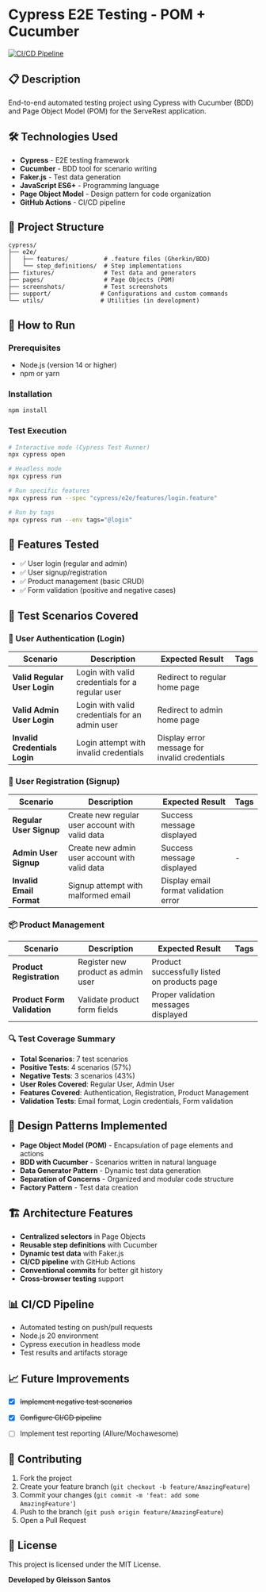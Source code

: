 # Cypress E2E Testing - POM + Cucumber

[![CI/CD Pipeline](https://github.com/GleissonSantos/cypress-e2e-ciandt-pom-cucumber/actions/workflows/pipeline-actions.yml/badge.svg)](https://github.com/GleissonSantos/cypress-e2e-ciandt-pom-cucumber/actions/workflows/pipeline-actions.yml)

## 📋 Description
End-to-end automated testing project using Cypress with Cucumber (BDD) and Page Object Model (POM) for the ServeRest application.

## 🛠️ Technologies Used
- **Cypress** - E2E testing framework
- **Cucumber** - BDD tool for scenario writing
- **Faker.js** - Test data generation
- **JavaScript ES6+** - Programming language
- **Page Object Model** - Design pattern for code organization
- **GitHub Actions** - CI/CD pipeline

## 📁 Project Structure
```
cypress/
├── e2e/
│   ├── features/          # .feature files (Gherkin/BDD)
│   └── step_definitions/  # Step implementations
├── fixtures/              # Test data and generators
├── pages/                 # Page Objects (POM)
├── screenshots/           # Test screenshots
├── support/              # Configurations and custom commands
└── utils/                # Utilities (in development)
```

## 🚀 How to Run

### Prerequisites
- Node.js (version 14 or higher)
- npm or yarn

### Installation
```bash
npm install
```

### Test Execution
```bash
# Interactive mode (Cypress Test Runner)
npx cypress open

# Headless mode
npx cypress run

# Run specific features
npx cypress run --spec "cypress/e2e/features/login.feature"

# Run by tags
npx cypress run --env tags="@login"
```

## 📝 Features Tested
- ✅ User login (regular and admin)
- ✅ User signup/registration
- ✅ Product management (basic CRUD)
- ✅ Form validation (positive and negative cases)

## 🧪 Test Scenarios Covered

### 🔐 User Authentication (Login)
| Scenario | Description | Expected Result | Tags |
|----------|-------------|-----------------|------|
| **Valid Regular User Login** | Login with valid credentials for a regular user | Redirect to regular home page |
| **Valid Admin User Login** | Login with valid credentials for an admin user | Redirect to admin home page |
| **Invalid Credentials Login** | Login attempt with invalid credentials | Display error message for invalid credentials | 

### 👤 User Registration (Signup)
| Scenario | Description | Expected Result | Tags |
|----------|-------------|-----------------|------|
| **Regular User Signup** | Create new regular user account with valid data | Success message displayed | 
| **Admin User Signup** | Create new admin user account with valid data | Success message displayed | - |
| **Invalid Email Format** | Signup attempt with malformed email | Display email format validation error | 

### 📦 Product Management
| Scenario | Description | Expected Result | Tags |
|----------|-------------|-----------------|------|
| **Product Registration** | Register new product as admin user | Product successfully listed on products page | 
| **Product Form Validation** | Validate product form fields | Proper validation messages displayed | 

### 🔍 Test Coverage Summary
- **Total Scenarios**: 7 test scenarios
- **Positive Tests**: 4 scenarios (57%)
- **Negative Tests**: 3 scenarios (43%)
- **User Roles Covered**: Regular User, Admin User
- **Features Covered**: Authentication, Registration, Product Management
- **Validation Tests**: Email format, Login credentials, Form validation

## 🎯 Design Patterns Implemented
- **Page Object Model (POM)** - Encapsulation of page elements and actions
- **BDD with Cucumber** - Scenarios written in natural language
- **Data Generator Pattern** - Dynamic test data generation
- **Separation of Concerns** - Organized and modular code structure
- **Factory Pattern** - Test data creation

## 🏗️ Architecture Features
- **Centralized selectors** in Page Objects
- **Reusable step definitions** with Cucumber
- **Dynamic test data** with Faker.js
- **CI/CD pipeline** with GitHub Actions
- **Conventional commits** for better git history
- **Cross-browser testing** support

## 📊 CI/CD Pipeline
- Automated testing on push/pull requests
- Node.js 20 environment
- Cypress execution in headless mode
- Test results and artifacts storage

## 📈 Future Improvements
- [x] ~~Implement negative test scenarios~~
- [x] ~~Configure CI/CD pipeline~~
- [ ] Implement test reporting (Allure/Mochawesome)


## 🤝 Contributing
1. Fork the project
2. Create your feature branch (`git checkout -b feature/AmazingFeature`)
3. Commit your changes (`git commit -m 'feat: add some AmazingFeature'`)
4. Push to the branch (`git push origin feature/AmazingFeature`)
5. Open a Pull Request

## 📄 License
This project is licensed under the MIT License.

**Developed by Gleisson Santos**